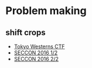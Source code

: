 Problem making
==============

shift crops
------------------
- [Tokyo Westerns CTF](http://shift-crops.hatenablog.com/entry/2016/09/06/211902)
- [SECCON 2016 1/2](http://shift-crops.hatenablog.com/entry/2016/12/11/155902)
- [SECCON 2016 2/2](http://shift-crops.hatenablog.com/entry/2016/12/12/162730)
